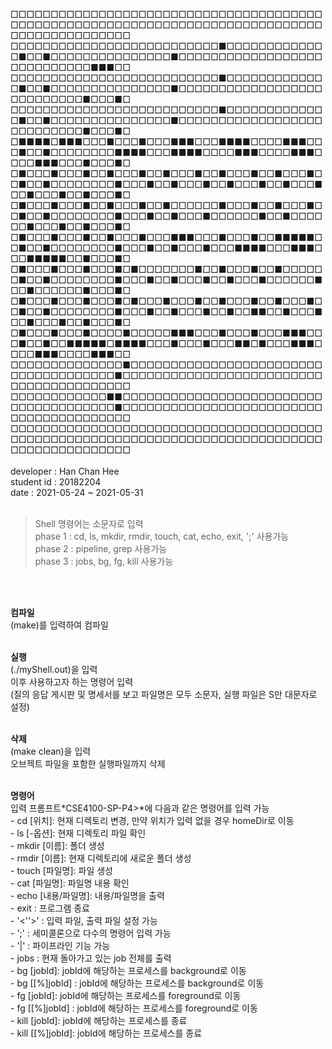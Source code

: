 □□□□□□□□□□□□□□□□□□□□□□□□□□□□□□□□□□□□□□□□□□□□□□□□□□□□□□□□□□□□□□□□□□□□□□□□□□□□□□□□□□□□□□□□□□□□□<br>
□□□□□□□□□□□□□□□□□□□□□□□□□□■□□□□□□□□□□□□□■□□■□□□□□□□□□□□□□□□■□□□□□□□□□□□□□□□□□□□□□□□□□□□□■■■□□<br>
□□□□□□□□□□□□□□□□□□□□□□□□□□■□□□□□□□□□□□□□■□□■□□□□□□□□□□□□□□□■□□□□□□□□□□□□□□□□□□□□□□□□□□□■□□□■□<br>
□□□□□□□□□□□□□□□□□□□□□□□□□□■□□□□□□□□□□□□□■□□■□□□□□□□□□□□□□□□■□□□□□□□□□□□□□□□□□□□□□□□□□□□■□□□■□<br>
□■■■■□■■■□□□■□□□■□□□■■■□□□■■■■□□□□■■■□□□■□□■□□□□□□□□■■■■□□□■■■■□□□□■■■□□□□■■■□□□□■■■□□□■□□□■□<br>
□■□□□■□□□■□□■□□□■□□■□□□■□□■□□□■□□■□□□■□□■□□■□□□□□□□□■□□□■□□■□□□■□□■□□□■□□■□□□■□□■□□□■□□■□□□■□<br>
□■□□□■□□□■□□■□□□■□□■□□□□□□■□□□■□□■□□□■□□■□□■□□□□□□□□■□□□■□□■□□□■□□□□□□■□□■□□□□□□■□□□■□□■□□□■□<br>
□■□□□■□□□■□□■□□□■□□□■■■□□□■□□□■□□■■■■■□□■□□■□□□□□□□□■□□□■□□■□□□■□□□■■■■□□□■■■□□□■■■■■□□■□□□■□<br>
□■□□□■□□□■□□□■□■□□□□□□□■□□■□□□■□□■□□□□□□■□□■□□□□□□□□■□□□■□□■□□□■□□■□□□■□□□□□□■□□■□□□□□□■□□□■□<br>
□■□□□■□□□■□□□■□■□□□■□□□■□□■□□□■□□■□□□■□□■□□■□□□□□□□□■□□□■□□■□□□■□□■□□■■□□■□□□■□□■□□□■□□■□□□■□<br>
□■□□□■□□□■□□□□■□□□□□■■■□□□■□□□■□□□■■■□□□■□□■□□■■■■■□■■■■□□□■□□□■□□□■■□■□□□■■■□□□□■■■□□□□■■■□□<br>
□□□□□□□□□□□□□□■□□□□□□□□□□□□□□□□□□□□□□□□□□□□□□□□□□□□□■□□□□□□□□□□□□□□□□□□□□□□□□□□□□□□□□□□□□□□□□<br>
□□□□□□□□□□□□■■□□□□□□□□□□□□□□□□□□□□□□□□□□□□□□□□□□□□□□■□□□□□□□□□□□□□□□□□□□□□□□□□□□□□□□□□□□□□□□□<br>
□□□□□□□□□□□□□□□□□□□□□□□□□□□□□□□□□□□□□□□□□□□□□□□□□□□□□□□□□□□□□□□□□□□□□□□□□□□□□□□□□□□□□□□□□□□□□<br>
<br>
developer : Han Chan Hee<br>
student id : 20182204<br>
date : 2021-05-24 ~ 2021-05-31<br>
<br>

> Shell 명령어는 소문자로 입력<br>
> phase 1 : cd, ls, mkdir, rmdir, touch, cat, echo, exit, ';' 사용가능<br>
> phase 2 : pipeline, grep 사용가능<br>
> phase 3 : jobs, bg, fg, kill 사용가능<br>
<br>
<br>

**컴파일**<br>
    (make)를 입력하여 컴파일<br>
<br>

**실행**<br>
    (./myShell.out)을 입력<br>
    이후 사용하고자 하는 명령어 입력<br>
    (질의 응답 게시판 및 명세서를 보고 파일명은 모두 소문자, 실행 파일은 S만 대문자로 설정)<br>
<br>

**삭제**<br>
    (make clean)을 입력<br>
    오브젝트 파일을 포함한 실행파일까지 삭제<br>
<br>

**명령어**<br>
    입력 프롬프트*CSE4100-SP-P4>*에 다음과 같은 명령어를 입력 가능<br>
    - cd [위치]: 현재 디렉토리 변경, 만약 위치가 입력 없을 경우 homeDir로 이동<br>
    - ls [-옵션]: 현재 디렉토리 파일 확인<br>
    - mkdir [이름]: 폴더 생성<br>
    - rmdir [이름]: 현재 디렉토리에 새로운 폴더 생성<br>
    - touch [파일명]: 파일 생성<br>
    - cat [파일명]: 파일명 내용 확인<br>
    - echo [내용/파일명]: 내용/파일명을 출력<br>
    - exit : 프로그램 종료<br>
    - '<''>' : 입력 파일, 출력 파일 설정 가능<br>
    - ';' : 세미콜론으로 다수의 명령어 입력 가능<br>
    - '|' : 파이프라인 기능 가능<br>
    - jobs : 현재 돌아가고 있는 job 전체를 출력<br>
    - bg [jobId]: jobId에 해당하는 프로세스를 background로 이동<br>
    - bg [[%]jobId] : jobId에 해당하는 프로세스를 background로 이동<br>
    - fg [jobId]: jobId에 해당하는 프로세스를 foreground로 이동<br>
    - fg [[%]jobId] : jobId에 해당하는 프로세스를 foreground로 이동<br>
    - kill [jobId]: jobId에 해당하는 프로세스를 종료<br>
    - kill [[%]jobId]: jobId에 해당하는 프로세스를 종료<br>